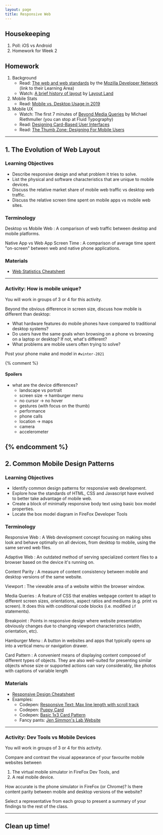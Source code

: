 ```yaml
---
layout: page
title: Responsive Web
---
```


## Housekeeping
1. Poll: iOS vs Android
2. Homework for Week 2

## Homework
1. Background
    - Read: [The web and web standards](https://developer.mozilla.org/en-US/docs/Learn/Getting_started_with_the_web/The_web_and_web_standards) by the [Mozilla Developer Network](https://developer.mozilla.org/en-US/docs/Learn) (link to their Learning Area)
    - Watch: [A brief history of layout](https://youtu.be/E005mjqpZ9Y) by [Layout Land](https://www.youtube.com/c/LayoutLand/)
2. Mobile Stats
    - Read: [Mobile vs. Desktop Usage in 2019](https://www.perficient.com/insights/research-hub/mobile-vs-desktop-usage-study)
3. Mobile UX
    - Watch: The first 7 minutes of [Beyond Media Queries](https://vimeo.com/235428198) by Michael Riethmuller (you can stop at Fluid Typography)
    - Read: [Designing Card-Based User Interfaces](https://www.smashingmagazine.com/2016/10/designing-card-based-user-interfaces/)
    - Read: [The Thumb Zone: Designing For Mobile Users](https://www.smashingmagazine.com/2016/09/the-thumb-zone-designing-for-mobile-users/)

---

## 1. The Evolution of Web Layout
### Learning Objectives
- Describe responsive design and what problem it tries to solve.
- List the physical and software characteristics that are unique to mobile devices.
- Discuss the relative market share of mobile web traffic vs desktop web traffic.
- Discuss the relative screen time spent on mobile apps vs mobile web sites.

### Terminology
Desktop vs Mobile Web
: A comparison of web traffic between desktop and mobile platforms.

Native App vs Web App Screen Time
: A comparison of average time spent "on-screen" between web and native phone applications.

### Materials
- [Web Statistics Cheatsheet]({{site.baseurl}}/cheatsheets/mobile-stats)

---

### Activity: How is mobile unique?
You will work in groups of 3 or 4 for this activity. 

Beyond the obvious difference in screen size, discuss how mobile is different than desktop:
- What hardware features do mobile phones have compared to traditional desktop systems?
- Do users have the same goals when browsing on a phone vs browsing on a laptop or desktop? If not, what's different?
- What problems are mobile users often trying to solve?

Post your phone make and model in `#winter-2021`

{% comment %}
#### Spoilers
- what are the device differences?
  - landscape vs portrait
  - screen size -> hamburger menu
  - no cursor -> no hover
  - gestures (with focus on the thumb)
  - performance
  - phone calls
  - location -> maps
  - camera
  - accelerometer

{% endcomment %}
---

## 2. Common Mobile Design Patterns
### Learning Objectives
- Identify common design patterns for responsive web development.
- Explore how the standards of HTML, CSS and Javascript have evolved to better take advantage of mobile web.
- Create a block of minimally responsive body text using basic box model properties.
- Locate the box model diagram in FireFox Developer Tools

### Terminology
Responsive Web
: A Web development concept focusing on making sites look and behave optimally on all devices, from desktop to mobile, using the same served web files.

Adaptive Web
: An outdated method of serving specialized content files to a browser based on the device it's running on.

Content Parity
: A measure of content consistency between mobile and desktop versions of the same website.

Viewport
: The viewable area of a website within the browser window.

Media Queries
: A feature of CSS that enables webpage content to adapt to different screen sizes, orientations, aspect ratios and mediums (e.g. print vs screen). It does this with conditional code blocks (i.e. modified `if` statements).

Breakpoint
: Points in responsive design where website presentation obviously changes due to changing viewport characteristics (width, orientation, etc).

Hamburger Menu
: A button in websites and apps that typically opens up into a vertical menu or navigation drawer.

Card Pattern
: A convenient means of displaying content composed of different types of objects. They are also well-suited for presenting similar objects whose size or supported actions can vary considerably, like photos with captions of variable length

### Materials
- [Responsive Design Cheatsheet]({{site.baseurl}}/cheatsheets/responsive-design)
- Examples: 
  - Codepen: [Responsive Text: Max line length with scroll track](https://codepen.io/browsertherapy/pen/RwaJmbx)
  - Codepen: [Puppy Card](https://codepen.io/browsertherapy/pen/mdPWXZb)
  - Codepen: [Basic 1x3 Card Pattern](https://codepen.io/browsertherapy/pen/vYGxRNB)
  - Fancy pants: [Jen Simmon's Lab Website](https://labs.jensimmons.com/)

---

### Activity: Dev Tools vs Mobile Devices
You will work in groups of 3 or 4 for this activity.

Compare and contrast the visual appearance of your favourite mobile websites between
1. The virtual mobile simulator in FireFox Dev Tools, and
2. A real mobile device.

How accurate is the phone simulator in FireFox (or Chrome)? Is there content parity between mobile and desktop versions of the website?

Select a representative from each group to present a summary of your findings to the rest of the class.

---

## Clean up time!
